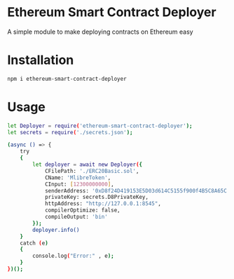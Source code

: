 Ethereum Smart Contract Deployer
===

A simple module to make deploying contracts on Ethereum easy

# Installation
```bash
npm i ethereum-smart-contract-deployer
```

# Usage
```bash
let Deployer = require('ethereum-smart-contract-deployer');
let secrets = require('./secrets.json');

(async () => {
	try
	{
		let deployer = await new Deployer({
			CFilePath: './ERC20Basic.sol',
			CName: 'MlibreToken',
			CInput: [12300000000],
			senderAddress: '0xD8f24D419153E5D03d614C5155f900f4B5C8A65C',
			privateKey: secrets.D8PrivateKey,
			httpAddress: "http://127.0.0.1:8545",
			compilerOptimize: false,
			compileOutput: 'bin'
		});
		deployer.info()
	}
	catch (e)
	{
		console.log("Error:" , e);
	}
})();
```